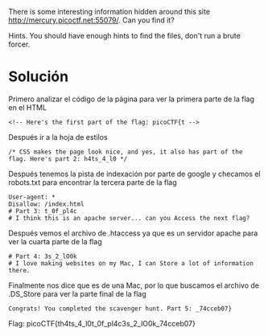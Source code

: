 There is some interesting information hidden around this site http://mercury.picoctf.net:55079/. Can you find it?

Hints.
You should have enough hints to find the files, don't run a brute forcer.

# Solución
Primero analizar el código de la página para ver la primera parte de la flag en el HTML
```
<!-- Here's the first part of the flag: picoCTF{t -->
```
Después ir a la hoja de estilos
```
/* CSS makes the page look nice, and yes, it also has part of the flag. Here's part 2: h4ts_4_l0 */
```
Después tenemos la pista de indexación por parte de google y checamos el robots.txt para encontrar la tercera parte de la flag
```
User-agent: *
Disallow: /index.html
# Part 3: t_0f_pl4c
# I think this is an apache server... can you Access the next flag?
```
Después vemos el archivo de .htaccess ya que es un servidor apache para ver la cuarta parte de la flag
```
# Part 4: 3s_2_lO0k
# I love making websites on my Mac, I can Store a lot of information there.
```
Finalmente nos dice que es de una Mac, por lo que buscamos el archivo de .DS_Store para ver la parte final de la flag
```
Congrats! You completed the scavenger hunt. Part 5: _74cceb07}
```
Flag:
picoCTF{th4ts_4_l0t_0f_pl4c3s_2_lO0k_74cceb07}